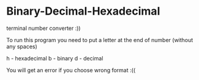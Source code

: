 # Binary-Decimal-Hexadecimal
terminal number converter :))


To run this program you need to put a letter at the end of number (without any spaces)

h - hexadecimal
b - binary
d - decimal

You will get an error if you choose wrong format :((
